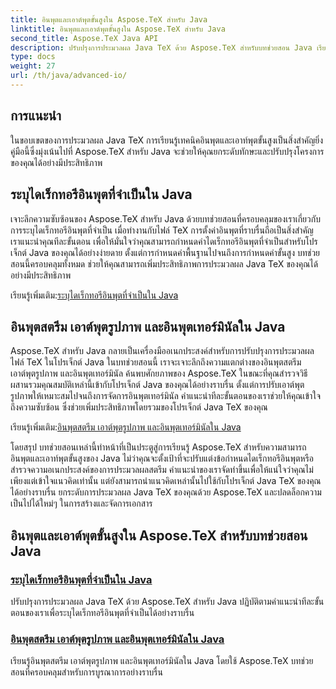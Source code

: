 ```yaml
---
title: อินพุตและเอาต์พุตขั้นสูงใน Aspose.TeX สำหรับ Java
linktitle: อินพุตและเอาต์พุตขั้นสูงใน Aspose.TeX สำหรับ Java
second_title: Aspose.TeX Java API
description: ปรับปรุงการประมวลผล Java TeX ด้วย Aspose.TeX สำหรับบทช่วยสอน Java เรียนรู้วิธีระบุไดเรกทอรีอินพุตและเพิ่มประสิทธิภาพการประมวลผลสตรีมสำหรับโปรเจ็กต์ Java ที่ได้รับการปรับปรุง
type: docs
weight: 27
url: /th/java/advanced-io/
---
```


## การแนะนำ

ในขอบเขตของการประมวลผล Java TeX การเรียนรู้เทคนิคอินพุตและเอาท์พุตขั้นสูงเป็นสิ่งสำคัญยิ่ง คู่มือนี้ซึ่งมุ่งเน้นไปที่ Aspose.TeX สำหรับ Java จะช่วยให้คุณยกระดับทักษะและปรับปรุงโครงการของคุณได้อย่างมีประสิทธิภาพ

## ระบุไดเร็กทอรีอินพุตที่จำเป็นใน Java

เจาะลึกความซับซ้อนของ Aspose.TeX สำหรับ Java ด้วยบทช่วยสอนที่ครอบคลุมของเราเกี่ยวกับการระบุไดเร็กทอรีอินพุตที่จำเป็น เมื่อทำงานกับไฟล์ TeX การตั้งค่าอินพุตที่ราบรื่นถือเป็นสิ่งสำคัญ เราแนะนำคุณทีละขั้นตอน เพื่อให้มั่นใจว่าคุณสามารถกำหนดค่าไดเร็กทอรีอินพุตที่จำเป็นสำหรับโปรเจ็กต์ Java ของคุณได้อย่างง่ายดาย ตั้งแต่การกำหนดค่าพื้นฐานไปจนถึงการกำหนดค่าขั้นสูง บทช่วยสอนนี้ครอบคลุมทั้งหมด ช่วยให้คุณสามารถเพิ่มประสิทธิภาพการประมวลผล Java TeX ของคุณได้อย่างมีประสิทธิภาพ

 เรียนรู้เพิ่มเติม:[ระบุไดเร็กทอรีอินพุตที่จำเป็นใน Java](./required-input-directory/)

## อินพุตสตรีม เอาต์พุตรูปภาพ และอินพุตเทอร์มินัลใน Java

Aspose.TeX สำหรับ Java กลายเป็นเครื่องมืออเนกประสงค์สำหรับการปรับปรุงการประมวลผลไฟล์ TeX ในโปรเจ็กต์ Java ในบทช่วยสอนนี้ เราจะเจาะลึกถึงความแตกต่างของอินพุตสตรีม เอาต์พุตรูปภาพ และอินพุตเทอร์มินัล ค้นพบศักยภาพของ Aspose.TeX ในขณะที่คุณสำรวจวิธีผสานรวมคุณสมบัติเหล่านี้เข้ากับโปรเจ็กต์ Java ของคุณได้อย่างราบรื่น ตั้งแต่การปรับเอาต์พุตรูปภาพให้เหมาะสมไปจนถึงการจัดการอินพุตเทอร์มินัล คำแนะนำทีละขั้นตอนของเราช่วยให้คุณเข้าใจถึงความซับซ้อน ซึ่งช่วยเพิ่มประสิทธิภาพโดยรวมของโปรเจ็กต์ Java TeX ของคุณ

 เรียนรู้เพิ่มเติม:[อินพุตสตรีม เอาต์พุตรูปภาพ และอินพุตเทอร์มินัลใน Java](./stream-input-image-output/)

โดยสรุป บทช่วยสอนเหล่านี้ทำหน้าที่เป็นประตูสู่การเรียนรู้ Aspose.TeX สำหรับความสามารถอินพุตและเอาท์พุตขั้นสูงของ Java ไม่ว่าคุณจะตั้งเป้าที่จะปรับแต่งข้อกำหนดไดเร็กทอรีอินพุตหรือสำรวจความอเนกประสงค์ของการประมวลผลสตรีม คำแนะนำของเราจัดทำขึ้นเพื่อให้แน่ใจว่าคุณไม่เพียงแต่เข้าใจแนวคิดเท่านั้น แต่ยังสามารถนำแนวคิดเหล่านั้นไปใช้กับโปรเจ็กต์ Java TeX ของคุณได้อย่างราบรื่น ยกระดับการประมวลผล Java TeX ของคุณด้วย Aspose.TeX และปลดล็อกความเป็นไปได้ใหม่ๆ ในการสร้างและจัดการเอกสาร
## อินพุตและเอาต์พุตขั้นสูงใน Aspose.TeX สำหรับบทช่วยสอน Java
### [ระบุไดเร็กทอรีอินพุตที่จำเป็นใน Java](./required-input-directory/)
ปรับปรุงการประมวลผล Java TeX ด้วย Aspose.TeX สำหรับ Java ปฏิบัติตามคำแนะนำทีละขั้นตอนของเราเพื่อระบุไดเร็กทอรีอินพุตที่จำเป็นได้อย่างราบรื่น
### [อินพุตสตรีม เอาต์พุตรูปภาพ และอินพุตเทอร์มินัลใน Java](./stream-input-image-output/)
เรียนรู้อินพุตสตรีม เอาต์พุตรูปภาพ และอินพุตเทอร์มินัลใน Java โดยใช้ Aspose.TeX บทช่วยสอนที่ครอบคลุมสำหรับการบูรณาการอย่างราบรื่น